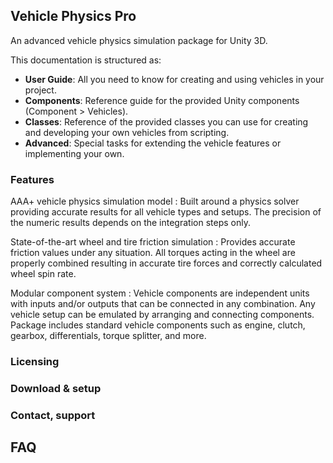 
## Vehicle Physics Pro

An advanced vehicle physics simulation package for Unity 3D.

This documentation is structured as:

- **User Guide**: All you need to know for creating and using vehicles in your project.
- **Components**: Reference guide for the provided Unity components (Component > Vehicles).
- **Classes**: Reference of the provided classes you can use for creating and developing your own vehicles from scripting.
- **Advanced**: Special tasks for extending the vehicle features or implementing your own.

### Features

AAA+ vehicle physics simulation model
:	Built around a physics solver providing accurate results for all vehicle types and setups. The precision of the numeric results depends on the integration steps only.

State-of-the-art wheel and tire friction simulation
:	Provides accurate friction values under any situation. All torques acting in the wheel are properly combined resulting in accurate tire forces and correctly calculated wheel spin rate.

Modular component system
:	Vehicle components are independent units with inputs and/or outputs that can be connected in any combination. Any vehicle setup can be emulated by arranging and connecting components. Package includes standard vehicle components such as engine, clutch, gearbox, differentials, torque splitter, and more.

### Licensing


### Download & setup


### Contact, support


## FAQ


